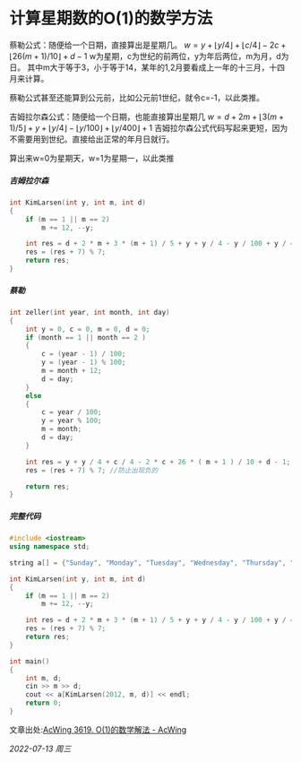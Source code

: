 # 计算星期数的O(1)的数学方法

蔡勒公式：随便给一个日期，直接算出是星期几。
$w=y+⌊y/4⌋+⌊c/4⌋−2c+⌊26(m+1)/10⌋+d−1$
w为星期，c为世纪的前两位，y为年后两位，m为月，d为日。
其中m大于等于3，小于等于14，某年的1,2月要看成上一年的十三月，十四月来计算。

蔡勒公式甚至还能算到公元前，比如公元前1世纪，就令c=-1，以此类推。

吉姆拉尔森公式：随便给一个日期，也能直接算出星期几
$w=d+2m+⌊3(m+1)/5⌋+y+⌊y/4⌋−⌊y/100⌋+⌊y/400⌋+1$
吉姆拉尔森公式代码写起来更短，因为不需要用到世纪。直接给出正常的年月日就行。

算出来w=0为星期天，w=1为星期一，以此类推

##### 吉姆拉尔森
```cpp
int KimLarsen(int y, int m, int d)
{
    if (m == 1 || m == 2)
        m += 12, --y;

    int res = d + 2 * m + 3 * (m + 1) / 5 + y + y / 4 - y / 100 + y / 400 + 1;
    res = (res + 7) % 7;
    return res;
}
```

##### 蔡勒
```cpp
int zeller(int year, int month, int day)
{
    int y = 0, c = 0, m = 0, d = 0;
    if (month == 1 || month == 2 )
    {
        c = (year - 1) / 100;
        y = (year - 1) % 100;
        m = month + 12;
        d = day;
    }
    else
    {
        c = year / 100;
        y = year % 100;
        m = month;
        d = day;
    }

    int res = y + y / 4 + c / 4 - 2 * c + 26 * ( m + 1 ) / 10 + d - 1; //蔡勒公式
    res = (res + 7) % 7; //防止出现负的

    return res;
}
```

##### 完整代码
```cpp
#include <iostream>
using namespace std;

string a[] = {"Sunday", "Monday", "Tuesday", "Wednesday", "Thursday", "Friday", "Saturday"};

int KimLarsen(int y, int m, int d)
{
    if (m == 1 || m == 2)
        m += 12, --y;

    int res = d + 2 * m + 3 * (m + 1) / 5 + y + y / 4 - y / 100 + y / 400 + 1;
    res = (res + 7) % 7;
    return res;
}

int main()
{
    int m, d;
    cin >> m >> d;
    cout << a[KimLarsen(2012, m, d)] << endl;
    return 0;
}
```

文章出处:[AcWing 3619. O(1)的数学解法 - AcWing](https://www.acwing.com/solution/content/125308/)

*2022-07-13 周三*